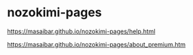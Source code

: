 # nozokimi-pages

https://masaibar.github.io/nozokimi-pages/help.html

https://masaibar.github.io/nozokimi-pages/about_premium.htm
